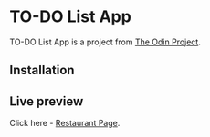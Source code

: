 # TO-DO List App

TO-DO List App is a project from [The Odin Project](https://www.theodinproject.com/).

## Installation



## Live preview

Click here - [Restaurant Page](https://pr3ston1989.github.io/restaurant-page/).
